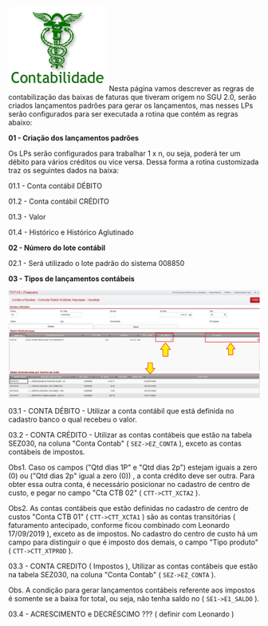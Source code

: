 ![image](uploads/e88ae1aff07d83c878a70ee6ccf988ed/image.png)
Nesta página vamos descrever as regras de contabilização das baixas de faturas que tiveram origem no SGU 2.0, serão criados lançamentos padrões para gerar os lançamentos, mas nesses LPs serão configurados para ser executada a rotina que contém as regras abaixo:

**01 - Criação dos lançamentos padrões**

Os LPs serão configurados para trabalhar 1 x n, ou seja, poderá ter um débito para vários créditos ou vice versa. Dessa forma a rotina customizada traz os seguintes dados na baixa:

01.1 - Conta contábil DÉBITO

01.2 - Conta contábil CRÉDITO

01.3 - Valor

01.4 - Histórico e Histórico Aglutinado

**02 - Número do lote contábil**

02.1 - Será utilizado o lote padrão do sistema 008850

**03 - Tipos de lançamentos contábeis** 

![image](uploads/e2d929b9db3b41fb8e34ce2f2f9c77eb/image.png)

03.1 - CONTA DÉBITO - Utilizar a conta contábil que está definida no cadastro banco o qual recebeu o valor.

03.2 - CONTA CRÉDITO - Utilizar as contas contábeis que estão na tabela SEZ030, na coluna "Conta Contab" ( `SEZ->EZ_CONTA` ), exceto as contas contábeis de impostos.

Obs1. Caso os campos ("Qtd dias 1P" e "Qtd dias 2p") estejam iguais a zero (0) ou ("Qtd dias 2p" igual a zero (0)) , a conta crédito deve ser outra. Para obter essa outra conta, é necessário posicionar no cadastro de centro de custo, e pegar no campo "Cta CTB 02" ( `CTT->CTT_XCTA2` ).

Obs2. As contas contábeis que estão definidas no cadastro de centro de custos "Conta CTB 01" ( `CTT->CTT_XCTA1` ) são as contas transitórias ( faturamento antecipado, conforme ficou combinado com Leonardo 17/09/2019 ), exceto as de impostos. No cadastro do centro de custo há um campo para distinguir o que é imposto dos demais, o campo "Tipo produto" ( `CTT->CTT_XTPROD` ).

03.3 - CONTA CREDITO ( Impostos ), Utilizar as contas contábeis que estão na tabela SEZ030, na coluna "Conta Contab" ( `SEZ->EZ_CONTA` ).

Obs. A condição para gerar lançamentos contábeis referente aos impostos é somente se a baixa for total, ou seja, não tenha saldo no ( `SE1->E1_SALDO` ).

03.4 - ACRESCIMENTO e DECRÉSCIMO ??? ( definir com Leonardo )




